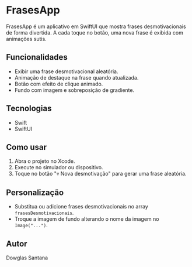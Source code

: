 # FrasesApp

FrasesApp é um aplicativo em SwiftUI que mostra frases desmotivacionais de forma divertida. A cada toque no botão, uma nova frase é exibida com animações sutis.

## Funcionalidades

- Exibir uma frase desmotivacional aleatória.
- Animação de destaque na frase quando atualizada.
- Botão com efeito de clique animado.
- Fundo com imagem e sobreposição de gradiente.

## Tecnologias

- Swift
- SwiftUI

## Como usar

1. Abra o projeto no Xcode.
2. Execute no simulador ou dispositivo.
3. Toque no botão "💀 Nova desmotivação" para gerar uma frase aleatória.

## Personalização

- Substitua ou adicione frases desmotivacionais no array `frasesDesmotivacionais`.
- Troque a imagem de fundo alterando o nome da imagem no `Image("...")`.

## Autor

Dowglas Santana
